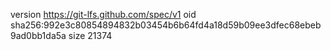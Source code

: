 version https://git-lfs.github.com/spec/v1
oid sha256:992e3c80854894832b03454b6b64fd4a18d59b09ee3dfec68ebeb9ad0bb1da5a
size 21374
